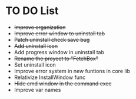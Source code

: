 # TO DO List

- ~~Improve organization~~ 
- ~~Improve error window to uninstall tab~~
- ~~Patch uninstall check save bug~~
- ~~Add uninstall icon~~
- Add progress window in uninstall tab
- ~~Rename the proyect to "FetchBox"~~
- Set uninstall icon
- Improve error system in new funtions in core lib
- Relativize InstallWindow func
- ~~Hide cmd window in the command exec~~
- Improve var names



